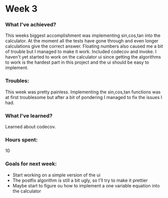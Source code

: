 # Week 3
### What I've achieved?
This weeks biggest accomplishment was implementing sin,cos,tan into the calculator. At the moment all the tests have gone through and even longer calculations give the correct answer. 
Floating numbers also caused me a bit of trouble but I managed to make it work. Included codecov and invoke. I haven't yet started to work on the calculator ui since getting the algorithms to work is the hardest part in this project and the ui should be easy to implement. 

### Troubles: 
This week was pretty painless. Implementing the sin,cos,tan functions was at first troublesome but after a bit of pondering I managed to fix the issues I had.
### What I've learned?
Learned about codecov.
### Hours spent:
10
### Goals for next week:
- Start working on a simple version of the ui
- The postfix algorithm is still a bit ugly, so I'll try to make it prettier
- Maybe start to figure ou how to implement a one variable equation into the calculator
